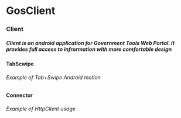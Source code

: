 GosClient
=========

<h3>Client</h3>
  <h5>Client is an android application for Government Tools Web Portal. It provides full access to infrormation with 
  more comfortable design<h5/>
  
<h4>TabScwipe</h4>
<h6>Example of Tab+Swipe Android motion</h6>

<h4>Connector</h4>
<h6>Example of HttpClient usage</h6>

